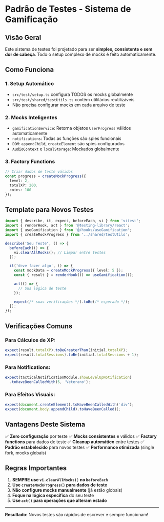
# Padrão de Testes - Sistema de Gamificação

## Visão Geral

Este sistema de testes foi projetado para ser **simples, consistente e sem dor de cabeça**. Todo o setup complexo de mocks é feito automaticamente.

## Como Funciona

### 1. Setup Automático
- `src/test/setup.ts` configura TODOS os mocks globalmente
- `src/test/shared/testUtils.ts` contém utilitários reutilizáveis
- Não precisa configurar mocks em cada arquivo de teste

### 2. Mocks Inteligentes
- `gamificationService`: Retorna objetos `UserProgress` válidos automaticamente
- `notifications`: Todas as funções são spies funcionais
- `DOM`: `appendChild`, `createElement` são spies configurados
- `AudioContext` e `localStorage`: Mockados globalmente

### 3. Factory Functions
```typescript
// Criar dados de teste válidos
const progress = createMockProgress({
  level: 2,
  totalXP: 200,
  coins: 100
});
```

## Template para Novos Testes

```typescript
import { describe, it, expect, beforeEach, vi } from 'vitest';
import { renderHook, act } from '@testing-library/react';
import { useGamification } from '@/hooks/useGamification';
import { createMockProgress } from '../shared/testUtils';

describe('Seu Teste', () => {
  beforeEach(() => {
    vi.clearAllMocks(); // Limpar entre testes
  });

  it('deve fazer algo', () => {
    const mockData = createMockProgress({ level: 5 });
    const { result } = renderHook(() => useGamification());

    act(() => {
      // Sua lógica de teste
    });

    expect(/* suas verificações */).toBe(/* esperado */);
  });
});
```

## Verificações Comuns

### Para Cálculos de XP:
```typescript
expect(result.totalXP).toBeGreaterThan(initial.totalXP);
expect(result.totalSessions).toBe(initial.totalSessions + 1);
```

### Para Notifications:
```typescript
expect(tacticalNotificationModule.showLevelUpNotification)
  .toHaveBeenCalledWith(5, 'Veterano');
```

### Para Efeitos Visuais:
```typescript
expect(document.createElement).toHaveBeenCalledWith('div');
expect(document.body.appendChild).toHaveBeenCalled();
```

## Vantagens Deste Sistema

✅ **Zero configuração** por teste
✅ **Mocks consistentes** e válidos
✅ **Factory functions** para dados de teste
✅ **Cleanup automático** entre testes
✅ **Padrão estabelecido** para novos testes
✅ **Performance otimizada** (single fork, mocks globais)

## Regras Importantes

1. **SEMPRE use `vi.clearAllMocks()` no `beforeEach`**
2. **Use `createMockProgress()` para dados de teste**
3. **Não configure mocks manualmente** (já estão globais)
4. **Foque na lógica específica** do seu teste
5. **Use `act()` para operações que alteram estado**

---

**Resultado**: Novos testes são rápidos de escrever e sempre funcionam!
